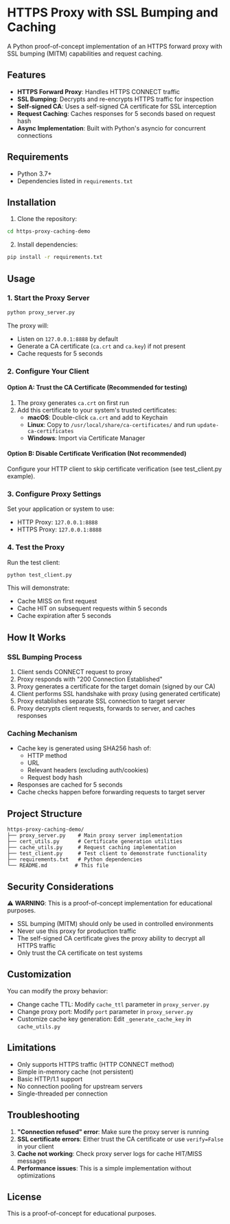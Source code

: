 # HTTPS Proxy with SSL Bumping and Caching

A Python proof-of-concept implementation of an HTTPS forward proxy with SSL bumping (MITM) capabilities and request caching.

## Features

- **HTTPS Forward Proxy**: Handles HTTPS CONNECT traffic
- **SSL Bumping**: Decrypts and re-encrypts HTTPS traffic for inspection
- **Self-signed CA**: Uses a self-signed CA certificate for SSL interception
- **Request Caching**: Caches responses for 5 seconds based on request hash
- **Async Implementation**: Built with Python's asyncio for concurrent connections

## Requirements

- Python 3.7+
- Dependencies listed in `requirements.txt`

## Installation

1. Clone the repository:
```bash
cd https-proxy-caching-demo
```

2. Install dependencies:
```bash
pip install -r requirements.txt
```

## Usage

### 1. Start the Proxy Server

```bash
python proxy_server.py
```

The proxy will:
- Listen on `127.0.0.1:8888` by default
- Generate a CA certificate (`ca.crt` and `ca.key`) if not present
- Cache requests for 5 seconds

### 2. Configure Your Client

#### Option A: Trust the CA Certificate (Recommended for testing)

1. The proxy generates `ca.crt` on first run
2. Add this certificate to your system's trusted certificates:
   - **macOS**: Double-click `ca.crt` and add to Keychain
   - **Linux**: Copy to `/usr/local/share/ca-certificates/` and run `update-ca-certificates`
   - **Windows**: Import via Certificate Manager

#### Option B: Disable Certificate Verification (Not recommended)

Configure your HTTP client to skip certificate verification (see test_client.py example).

### 3. Configure Proxy Settings

Set your application or system to use:
- HTTP Proxy: `127.0.0.1:8888`
- HTTPS Proxy: `127.0.0.1:8888`

### 4. Test the Proxy

Run the test client:
```bash
python test_client.py
```

This will demonstrate:
- Cache MISS on first request
- Cache HIT on subsequent requests within 5 seconds
- Cache expiration after 5 seconds

## How It Works

### SSL Bumping Process

1. Client sends CONNECT request to proxy
2. Proxy responds with "200 Connection Established"
3. Proxy generates a certificate for the target domain (signed by our CA)
4. Client performs SSL handshake with proxy (using generated certificate)
5. Proxy establishes separate SSL connection to target server
6. Proxy decrypts client requests, forwards to server, and caches responses

### Caching Mechanism

- Cache key is generated using SHA256 hash of:
  - HTTP method
  - URL
  - Relevant headers (excluding auth/cookies)
  - Request body hash
- Responses are cached for 5 seconds
- Cache checks happen before forwarding requests to target server

## Project Structure

```
https-proxy-caching-demo/
├── proxy_server.py    # Main proxy server implementation
├── cert_utils.py      # Certificate generation utilities
├── cache_utils.py     # Request caching implementation
├── test_client.py     # Test client to demonstrate functionality
├── requirements.txt   # Python dependencies
└── README.md         # This file
```

## Security Considerations

⚠️ **WARNING**: This is a proof-of-concept implementation for educational purposes.

- SSL bumping (MITM) should only be used in controlled environments
- Never use this proxy for production traffic
- The self-signed CA certificate gives the proxy ability to decrypt all HTTPS traffic
- Only trust the CA certificate on test systems

## Customization

You can modify the proxy behavior:

- Change cache TTL: Modify `cache_ttl` parameter in `proxy_server.py`
- Change proxy port: Modify `port` parameter in `proxy_server.py`
- Customize cache key generation: Edit `_generate_cache_key` in `cache_utils.py`

## Limitations

- Only supports HTTPS traffic (HTTP CONNECT method)
- Simple in-memory cache (not persistent)
- Basic HTTP/1.1 support
- No connection pooling for upstream servers
- Single-threaded per connection

## Troubleshooting

1. **"Connection refused" error**: Make sure the proxy server is running
2. **SSL certificate errors**: Either trust the CA certificate or use `verify=False` in your client
3. **Cache not working**: Check proxy server logs for cache HIT/MISS messages
4. **Performance issues**: This is a simple implementation without optimizations

## License

This is a proof-of-concept for educational purposes. 